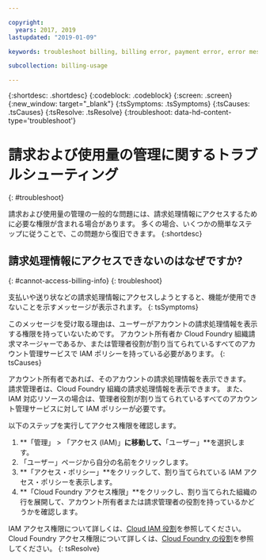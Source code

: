 ```yaml
---

copyright:
  years: 2017, 2019
lastupdated: "2019-01-09"

keywords: troubleshoot billing, billing error, payment error, error message

subcollection: billing-usage

---
```


{:shortdesc: .shortdesc}
{:codeblock: .codeblock}
{:screen: .screen}
{:new_window: target="_blank"}
{:tsSymptoms: .tsSymptoms}
{:tsCauses: .tsCauses}
{:tsResolve: .tsResolve}
{:troubleshoot: data-hd-content-type='troubleshoot'}


# 請求および使用量の管理に関するトラブルシューティング
{: #troubleshoot}

請求および使用量の管理の一般的な問題には、請求処理情報にアクセスするために必要な権限が含まれる場合があります。 多くの場合、いくつかの簡単なステップに従うことで、この問題から復旧できます。
{:shortdesc}


## 請求処理情報にアクセスできないのはなぜですか?
{: #cannot-access-billing-info}
{: troubleshoot}

支払いや送り状などの請求処理情報にアクセスしようとすると、機能が使用できないことを示すメッセージが表示されます。
{: tsSymptoms}

このメッセージを受け取る理由は、ユーザーがアカウントの請求処理情報を表示する権限を持っていないためです。 アカウント所有者か Cloud Foundry 組織請求マネージャーであるか、または管理者役割が割り当てられているすべてのアカウント管理サービスで IAM ポリシーを持っている必要があります。
{: tsCauses}

アカウント所有者であれば、そのアカウントの請求処理情報を表示できます。 請求管理者は、Cloud Foundry 組織の請求処理情報を表示できます。 また、IAM 対応リソースの場合は、管理者役割が割り当てられているすべてのアカウント管理サービスに対して IAM ポリシーが必要です。

以下のステップを実行してアクセス権限を確認します。

  1. **「管理」 > 「アクセス (IAM)」**に移動して、**「ユーザー」**を選択します。
  2. 「ユーザー」ページから自分の名前をクリックします。
  3. **「アクセス・ポリシー」**をクリックして、割り当てられている IAM アクセス・ポリシーを表示します。
  4. **「Cloud Foundry アクセス権限」**をクリックし、割り当てられた組織の行を展開して、アカウント所有者または請求管理者の役割を持っているかどうかを確認します。

IAM アクセス権限について詳しくは、[Cloud IAM 役割](/docs/iam?topic=iam-userroles)を参照してください。 Cloud Foundry アクセス権限について詳しくは、[Cloud Foundry の役割](/docs/iam?topic=iam-cfaccess)を参照してください。
{: tsResolve}
